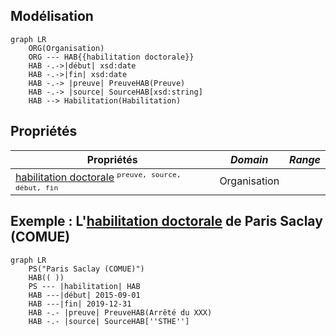 ## Modélisation

```mermaid
graph LR
    ORG(Organisation) 
    ORG --- HAB{{habilitation doctorale}}
    HAB -.->|début| xsd:date
    HAB -.->|fin| xsd:date
    HAB -.-> |preuve| PreuveHAB(Preuve)
    HAB -.-> |source| SourceHAB[xsd:string]
    HAB --> Habilitation(Habilitation)
```

## Propriétés


| **Propriétés** | ***Domain*** | ***Range*** |
| --- | --- | --- |
| [habilitation doctorale](Propriétés/habilitation%20doctorale.md) <sup>`preuve, source, début, fin`</sup> | Organisation |  |


## Exemple : L'[habilitation doctorale](Propriétés/habilitation%20doctorale.md) de Paris Saclay (COMUE)

```mermaid
graph LR
    PS("Paris Saclay (COMUE)") 
    HAB(( ))
    PS --- |habilitation| HAB
    HAB ---|début| 2015-09-01
    HAB ---|fin| 2019-12-31
    HAB -.- |preuve| PreuveHAB(Arrêté du XXX)
    HAB -.- |source| SourceHAB[''STHE'']
```